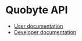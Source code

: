 # Quobyte API

* [User documentation](./v3/README.md)
* [Developer documentation](./docs/README.md)
